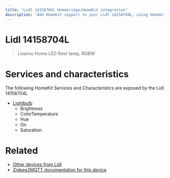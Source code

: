 ```yaml
---
title: "Lidl 14158704L Homebridge/HomeKit integration"
description: "Add HomeKit support to your Lidl 14158704L, using Homebridge, Zigbee2MQTT and homebridge-z2m."
---
```

<!---
This file has been GENERATED using src/docgen/docgen.ts
DO NOT EDIT THIS FILE MANUALLY!
-->
# Lidl 14158704L
> Livarno Home LED floor lamp, RGBW


# Services and characteristics
The following HomeKit Services and Characteristics are exposed by
the Lidl 14158704L

* [Lightbulb](../../light.md)
  * Brightness
  * ColorTemperature
  * Hue
  * On
  * Saturation


# Related
* [Other devices from Lidl](../index.md#lidl)
* [Zigbee2MQTT documentation for this device](https://www.zigbee2mqtt.io/devices/14158704L.html)